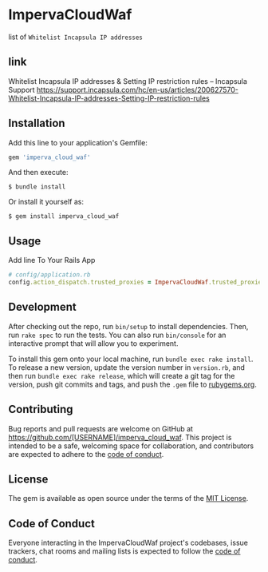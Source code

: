 # ImpervaCloudWaf

list of `Whitelist Incapsula IP addresses`

## link

Whitelist Incapsula IP addresses & Setting IP restriction rules – Incapsula Support https://support.incapsula.com/hc/en-us/articles/200627570-Whitelist-Incapsula-IP-addresses-Setting-IP-restriction-rules

## Installation

Add this line to your application's Gemfile:

```ruby
gem 'imperva_cloud_waf'
```

And then execute:

    $ bundle install

Or install it yourself as:

    $ gem install imperva_cloud_waf

## Usage

Add line To Your Rails App

```ruby
# config/application.rb
config.action_dispatch.trusted_proxies = ImpervaCloudWaf.trusted_proxies
```

## Development

After checking out the repo, run `bin/setup` to install dependencies. Then, run `rake spec` to run the tests. You can also run `bin/console` for an interactive prompt that will allow you to experiment.

To install this gem onto your local machine, run `bundle exec rake install`. To release a new version, update the version number in `version.rb`, and then run `bundle exec rake release`, which will create a git tag for the version, push git commits and tags, and push the `.gem` file to [rubygems.org](https://rubygems.org).

## Contributing

Bug reports and pull requests are welcome on GitHub at https://github.com/[USERNAME]/imperva_cloud_waf. This project is intended to be a safe, welcoming space for collaboration, and contributors are expected to adhere to the [code of conduct](https://github.com/naofumi-fujii/imperva_cloud_waf/blob/master/CODE_OF_CONDUCT.md).


## License

The gem is available as open source under the terms of the [MIT License](https://opensource.org/licenses/MIT).

## Code of Conduct

Everyone interacting in the ImpervaCloudWaf project's codebases, issue trackers, chat rooms and mailing lists is expected to follow the [code of conduct](https://github.com/naofumi-fujii/imperva_cloud_waf/blob/master/CODE_OF_CONDUCT.md).
